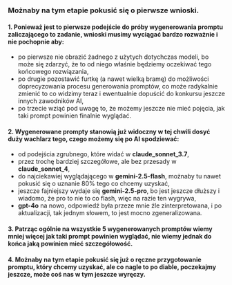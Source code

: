 
### Możnaby na tym etapie pokusić się o pierwsze wnioski.

#### 1. Ponieważ jest to pierwsze podejście do próby wygenerowania promptu zaliczającego to zadanie, wnioski musimy wyciągać bardzo rozważnie i nie pochopnie aby:
- po pierwsze nie obrazić żadnego z użytych dotychczas modeli, bo może się zdarzyć, że to od niego właśnie będziemy oczekiwać tego końcowego rozwiązania,
- po drugie pozostawić furtkę (a nawet wielką bramę) do możliwości doprecyzowania procesu generowania promptów, co może radykalnie zmienić to co widzimy teraz i ewentualnie dopuścić do konkursu jeszcze innych zawodników AI,
- po trzecie wziąć pod uwagę to, że możemy jeszcze nie mieć pojęcia, jak taki prompt powinien finalnie wyglądać.

#### 2. Wygenerowane prompty stanowią już widoczny w tej chwili dosyć duży wachlarz tego, czego możemy się po AI spodziewać:
- od podejścia zgrubnego, które widać w **claude_sonnet_3.7**,
- przez trochę bardziej szczegółowe, ale bez przesady w **claude_sonnet_4**,
- do najciekawiej wyglądającego w **gemini-2.5-flash**, możnaby tu nawet pokusić się o uznanie 80% tego co chcemy uzyskać,
- jeszcze fajniejszy wydaje się **gemini-2.5-pro**, bo jest jeszcze dłuższy i wiadomo, że pro to nie to co flash, więc na razie ten wygrywa,
- **gpt-4o** na nowo, odpowiedź była przeze mnie źle zinterpretowana, i po aktualizacji, tak jednym słowem, to jest mocno zgeneralizowana.

#### 3. Patrząc ogólnie na wszystkie 5 wygenerowanych promptów wiemy mniej więcej jak taki prompt powinien wyglądać, nie wiemy jednak do końca jaką powinien mieć szczegółowość.

#### 4. Możnaby na tym etapie pokusić się już o ręczne przygotowanie promptu, który chcemy uzyskać, ale co nagle to po diable, poczekajmy jeszcze, może coś nas w tym jeszcze wyręczy.
